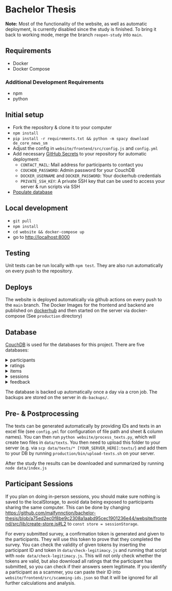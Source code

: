 # Bachelor Thesis

**Note:** Most of the functionality of the website, as well as automatic deployment, is currently disabled since the study is finished. To bring it back to working mode, merge the branch `reopen-study` into `main`.

## Requirements

- Docker
- Docker Compose

### Additional Development Requirements

- npm
- python

## Initial setup

- Fork the repository & clone it to your computer
- `npm install`
- `pip install -r requirements.txt && python -m spacy download de_core_news_sm`
- Adjust the config in `website/frontend/src/config.js` and `config.yml`
- Add necessary [GitHub Secrets](https://docs.github.com/en/actions/configuring-and-managing-workflows/creating-and-storing-encrypted-secrets#creating-encrypted-secrets-for-a-repository) to your repository for automatic deployment:
  - `CONTACT_MAIL`: Mail address for participants to contact you
  - `COUCHDB_PASSWORD`: Admin password for your CouchDB
  - `DOCKER_USERNAME` and `DOCKER_PASSWORD`: Your dockerhub credentials
  - `PRIVATE_SSH_KEY`: A private SSH key that can be used to access your server & run scripts via SSH
- [Populate database](#preprocessing)

## Local development

- `git pull`
- `npm install`
- `cd website && docker-compose up`
- go to [http://localhost:8000](http://localhost:8000)

## Testing

Unit tests can be run locally with `npm test`. They are also run automatically on every push to the repository.

## Deploys

The website is deployed automatically via github actions on every push to the `main` branch. The Docker Images for the frontend and backend are published on [dockerhub](https://hub.docker.com/u/malfynnction) and then started on the server via docker-compose (See `production` directory)

## Database

[CouchDB](https://couchdb.apache.org/) is used for the databases for this project. There are five databases:

<details>
  <summary>participants</summary>
  All the demographic data on the participants will be stored here:
  
  | FIELD NAME | TYPE | DESCRIPTION |
  |--------------------------|------------------|-------------------------------------------------------------------------------|
  | \_id | String | |
  | age | String | One of “18-26”, “27-32”, “33-40”, “41-55”, “56+”, and “Prefer not to say” |
  | nativeLang | String | The native language(s) of the participant |
  | gender | String | The gender(s) of the participant |
  | gerLevel | String | The participant's language proficiency<br>according to the CEFR |
  | completedSessions | Array of Strings | The \_id values of the sessions the participant<br>has already rated |
  | completedTrainingSession | Boolean | Indicates whether the participant has<br>already completed a training session |
  | listeningExercise | Object: | |
  | ↳ score | Number | Overall score for the listening exercises |
  | ↳ answers | Object | Individual checked answers for each question |
</details>

<details>
  <summary>ratings</summary>
  The answers the participants gave in the study will be stored here:
  
  | FIELD NAME | TYPE | DESCRIPTION |
  |------------------------|-------------------|-----------------------------------------------------------------------------------------------------|
  | \_id | String | |
  | itemId | String | The \_id of the item that was rated |
  | participantId | String | The \_id of the participant who submitted the rating |
  | readingTime | Number | The amount of time (in ms) it took the participant<br>to read the paragraph<br>(is 0 for sentences) |
  | questions | Object: | |
  | ↳ understandability | Number | 1 (easiest) - 7 (hardest) |
  | ↳ complexity | Number | 1 (easiest) - 7 (hardest) |
  | ↳ readability | Number | 1 (easiest) - 7 (hardest) |
  | ↳ hardestSentence | Number | Index of the hardest sentence in the paragraph |
  | ↳ paragraphNecessary | Number | 1 (not necessary) - 7 (completely necessary) |
  | questions | Array of Objects: | |
  | ↳ original | String | The original word that was deleted |
  | ↳ entered | String | The word that the participant chose |
  | ↳ isCorrect | Boolean | Indicates whether the answer was correct |
</details>

<details>
  <summary>items</summary>
  This is the main database for all the texts you want to have rated:
  
  | FIELD NAME | TYPE | DESCRIPTION |
  |--------------------------|-------------------|-----------------------------------------------------------------------------------------------------------|
  | \_id | String | |
  | type | String | Either "sentence" or "paragraph" |
  | text | String | The text that will be rated |
  | clozes | Array of Objects: | The words that should be deleted for the cloze test: |
  | ↳ wordIndex | Number | The index of the word within the text |
  | ↳ original | String | The word that should be deleted |
  | ↳ alternativeSuggestions | Array of Strings | Alternative answers in the Multiple Choice test |
  | sentences | Array of Strings | (only for paragraphs) The individual sentences of the paragraph, separated by Natural Language Processing |
  | enclosingParagraph | String | (only for sentences) The complete paragraph that the sentence was taken from |
</details>
  
<details>
  <summary>sessions</summary>
  The texts will be grouped into "sessions" and will always appear grouped together according to the sessions stored in this database:
  
  | FIELD NAME | TYPE | DESCRIPTION |
  |------------|------------------|--------------------------------------------|
  | \_id | String | |
  | items | Array of Strings | The \_id values of the items in the session |
  
  It is recommended to add a training session, so that participants can get familiar with the website before submitting actual ratings. For a training session, you can add a session with the ID "Training" to your DB. If no training session is declared in your database, a random session will be selected when a user requests to do a training session.
</details>
  
<details>
  <summary>feedback</summary>
  All feedback from the participants will be saved here:

| FIELD NAME                     | TYPE    | DESCRIPTION                                            |
| ------------------------------ | ------- | ------------------------------------------------------ |
| \_id                           | String  |                                                        |
| participantId                  | String  | The \_id of the participant who submitted the feedback |
| hadTechnicalProblems           | Boolean |                                                        |
| technicalProblemsDetails       | String  |                                                        |
| didUnderstandInstructions      | Number  | 1 ("Always") - 7 ("Never")                             |
| unclearInstructions            | String  | Details on which instructions were unclear and why     |
| unableToAnswerCorrectly        | Boolean |                                                        |
| unableToAnswerCorrectlyDetails | String  |                                                        |
| notes                          | String  | Anything else the user wanted to say                   |

</details>

The database is backed up automatically once a day via a cron job. The backups are stored on the server in `db-backups/`.

<a name='preprocessing'></a>

## Pre- & Postprocessing

The texts can be generated automatically by providing IDs and texts in an excel file (see `config.yml` for configuration of file path and sheet & column names).
You can then run `python website/process_texts.py`, which will create two files in `data/texts`. You then need to upload this folder to your server (e.g. via `scp data/texts/* [YOUR_SERVER_HERE]:texts/`) and add them to your DB by running `production/bin/upload-texts.sh` on your server.

After the study the results can be downloaded and summarized by running `node data/index.js`

## Participant Sessions

If you plan on doing in-person sessions, you should make sure nothing is saved to the localStorage, to avoid data being exposed to participants sharing the same computer. This can be done by changing https://github.com/malfynnction/bachelor-thesis/blob/a75ed2ec0f8be9c2308a1aabd95cec1901236e44/website/frontend/src/lib/create-store.js#L2 to `const store = sessionStorage`.

For every submitted survey, a confirmation token is generated and given to the participants. They will use this token to prove that they completed the survey. You can check the validity of given tokens by inserting the participant ID and token in `data/check-legitimacy.js` and running that script with `node data/check-legitimacy.js`. This will not only check whether the tokens are valid, but also download all ratings that the participant has submitted, so you can check if their answers seem legitimate.
If you identify a participant as a scammer, you can paste their ID into `website/frontend/src/scamming-ids.json` so that it will be ignored for all further calculations and analysis.

